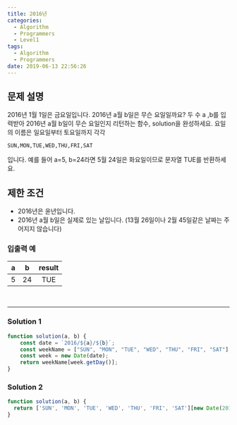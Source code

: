 ```yaml
---
title: 2016년
categories:
  - Algorithm
  - Programmers
  - Level1
tags:
  - Algorithm
  - Programmers
date: 2019-06-13 22:56:26
---
```




## 문제 설명
2016년 1월 1일은 금요일입니다. 2016년 a월 b일은 무슨 요일일까요? 
두 수 a ,b를 입력받아 2016년 a월 b일이 무슨 요일인지 리턴하는 함수, solution을 완성하세요. 
요일의 이름은 일요일부터 토요일까지 각각 

```
SUN,MON,TUE,WED,THU,FRI,SAT
```

입니다. 예를 들어 a=5, b=24라면 5월 24일은 화요일이므로 문자열 TUE를 반환하세요.
<br/>

## 제한 조건
- 2016년은 윤년입니다.
- 2016년 a월 b일은 실제로 있는 날입니다. (13월 26일이나 2월 45일같은 날짜는 주어지지 않습니다)

### 입출력 예
| a | b | result |
| --- | :---: | :---: |
| 5 | 24 | TUE |

<br/>

---

### Solution 1

```javascript
function solution(a, b) {
    const date = `2016/${a}/${b}`;
    const weekName = ["SUN", "MON", "TUE", "WED", "THU", "FRI", "SAT"];
    const week = new Date(date);
    return weekName[week.getDay()];
}

```

### Solution 2

```javascript
function solution(a, b) {
  return ['SUN', 'MON', 'TUE', 'WED', 'THU', 'FRI', 'SAT'][new Date(2016, a - 1, b).getDay()];
}

```